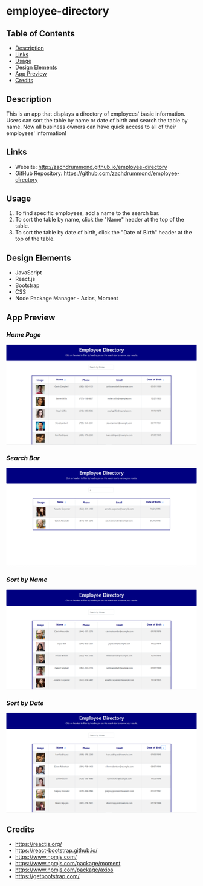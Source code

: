 # employee-directory

## Table of Contents
* [Description](#Description)
* [Links](#Links)
* [Usage](#Usage)
* [Design Elements](#Design-Elements)
* [App Preview](#App-Preview)
* [Credits](#Credits)

## Description
This is an app that displays a directory of employees' basic information. Users can sort the table by name or date of birth and search the table by name. Now all business owners can have quick access to all of their employees' information!

## Links
* Website: http://zachdrummond.github.io/employee-directory
* GitHub Repository: https://github.com/zachdrummond/employee-directory

## Usage
1. To find specific employees, add a name to the search bar.
2. To sort the table by name, click the "Name" header at the top of the table.
3. To sort the table by date of birth, click the "Date of Birth" header at the top of the table.

## Design Elements
* JavaScript
* React.js
* Bootstrap
* CSS
* Node Package Manager - Axios, Moment

## App Preview
### *Home Page*
![1](./public/images/home.png)
### *Search Bar*
![2](./public/images/search.png)
### *Sort by Name*
![3](./public/images/sortByName.png)
### *Sort by Date*
![4](./public/images/sortByDate.png)

## Credits
* https://reactjs.org/
* https://react-bootstrap.github.io/
* https://www.npmjs.com/
* https://www.npmjs.com/package/moment
* https://www.npmjs.com/package/axios
* https://getbootstrap.com/